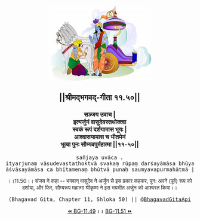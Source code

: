 <center><img src="../../asset/BG.png" alt="#API #bhagavadgitaapi #slok #nodejs #js #api #gitaapi #krishna #hinduism #vedic #ISKCON #shreemadbhagavadgita #technology"/>
<h2>||श्रीमद्‍भगवद्‍-गीता ११.५०||</h2>
<h3>सञ्जय उवाच |<br/>इत्यर्जुनं वासुदेवस्तथोक्त्वा<br/>स्वकं रूपं दर्शयामास भूयः |<br/>आश्वासयामास च भीतमेनं<br/>भूत्वा पुनः सौम्यवपुर्महात्मा ||११-५०||</h3>
<pre>sañjaya uvāca .<br/>ityarjunaṃ vāsudevastathoktvā svakaṃ rūpaṃ darśayāmāsa bhūyaḥ .<br/>āśvāsayāmāsa ca bhītamenaṃ bhūtvā punaḥ saumyavapurmahātmā ||11-50||</pre>
<p>।।11.50।। संजय ने कहा -- भगवान् वासुदेव ने अर्जुन से इस प्रकार कहकर, पुन: अपने (पूर्व) रूप को दर्शाया, और फिर, सौम्यरूप महात्मा श्रीकृष्ण ने इस भयभीत अर्जुन को आश्वस्त किया।।</p>
<pre>(Bhagavad Gita, Chapter 11, Shloka 50) || <a href="https://twitter.com/bhagavadgitaapi">@BhagavadGitaApi</a></pre><a href="../../11/49">⏪  BG-11.49</a><b>        ।।        </b><a href="../../11/51">BG-11.51  ⏩</a></center></center>